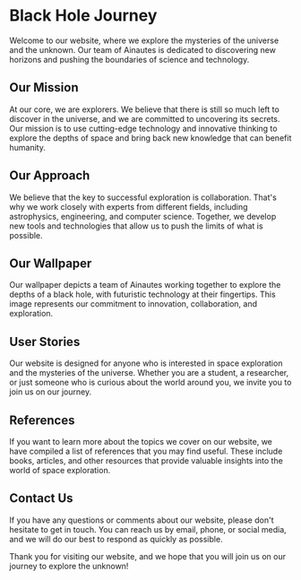 <!--font:Montserrat-->

# Black Hole Journey

Welcome to our website, where we explore the mysteries of the universe and the unknown. Our team of Ainautes is dedicated to discovering new horizons and pushing the boundaries of science and technology.

## Our Mission

At our core, we are explorers. We believe that there is still so much left to discover in the universe, and we are committed to uncovering its secrets. Our mission is to use cutting-edge technology and innovative thinking to explore the depths of space and bring back new knowledge that can benefit humanity.

## Our Approach

We believe that the key to successful exploration is collaboration. That's why we work closely with experts from different fields, including astrophysics, engineering, and computer science. Together, we develop new tools and technologies that allow us to push the limits of what is possible.

## Our Wallpaper

Our wallpaper depicts a team of Ainautes working together to explore the depths of a black hole, with futuristic technology at their fingertips. This image represents our commitment to innovation, collaboration, and exploration.

## User Stories

Our website is designed for anyone who is interested in space exploration and the mysteries of the universe. Whether you are a student, a researcher, or just someone who is curious about the world around you, we invite you to join us on our journey.

## References

If you want to learn more about the topics we cover on our website, we have compiled a list of references that you may find useful. These include books, articles, and other resources that provide valuable insights into the world of space exploration.

## Contact Us

If you have any questions or comments about our website, please don't hesitate to get in touch. You can reach us by email, phone, or social media, and we will do our best to respond as quickly as possible.

Thank you for visiting our website, and we hope that you will join us on our journey to explore the unknown!

<!--

Write me content for website with wallpaper which alt text is:

"A team of Ainautes working together to explore the depths of a black hole, with futuristic technology at their fingertips."

The name/title of the page should not be 1:1 copy of the alt text but rather a real content of the website which is using this wallpaper.

- Use markdown format 
- Start with heading
- Heading should be short and concise
- The content should look like a real website 
- The website should not be about the wallpaper, wallpaper is just a related background
- Heading should be contain work "wallpaper" or "background"
- Include real sections like references, contact, user stories, etc. use things relevant to the page purpose.
- Feel free to use structure like headings, bullets, numbering, blockquotes, paragraphs, horizontal lines, etc.
- You can use formatting like bold or _italic_
- You can include UTF-8 emojis
- Links should be only #hash anchors (and you can refer to the document itself)
- Do not include images


---


# Exploring the Unknown: Journey to the Depths of a Black Hole

Welcome to our website, where we explore the mysteries of the universe and the unknown. Our team of Ainautes is dedicated to discovering new horizons and pushing the boundaries of science and technology.

## Our Mission

At our core, we are explorers. We believe that there is still so much left to discover in the universe, and we are committed to uncovering its secrets. Our mission is to use cutting-edge technology and innovative thinking to explore the depths of space and bring back new knowledge that can benefit humanity.

## Our Approach

We believe that the key to successful exploration is collaboration. That's why we work closely with experts from different fields, including astrophysics, engineering, and computer science. Together, we develop new tools and technologies that allow us to push the limits of what is possible.

## Our Wallpaper

Our wallpaper depicts a team of Ainautes working together to explore the depths of a black hole, with futuristic technology at their fingertips. This image represents our commitment to innovation, collaboration, and exploration.

## User Stories

Our website is designed for anyone who is interested in space exploration and the mysteries of the universe. Whether you are a student, a researcher, or just someone who is curious about the world around you, we invite you to join us on our journey.

## References

If you want to learn more about the topics we cover on our website, we have compiled a list of references that you may find useful. These include books, articles, and other resources that provide valuable insights into the world of space exploration.

## Contact Us

If you have any questions or comments about our website, please don't hesitate to get in touch. You can reach us by email, phone, or social media, and we will do our best to respond as quickly as possible.

Thank you for visiting our website, and we hope that you will join us on our journey to explore the unknown!

-->
